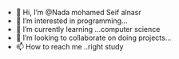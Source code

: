 - 👋 Hi, I’m @Nada mohamed Seif alnasr
- 👀 I’m interested in programming...
- 🌱 I’m currently learning ...computer science 
- 💞️ I’m looking to collaborate on doing projects...
- 📫 How to reach me ..right study

<!---
bis-21-676/bis-21-676 is a ✨ special ✨ repository because its `README.md` (this file) appears on your GitHub profile.
You can click the Preview link to take a look at your changes.
--->
